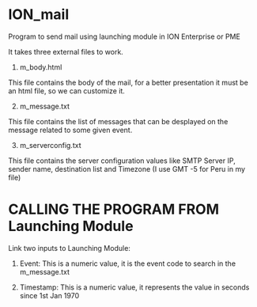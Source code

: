 ION_mail
========

Program to send mail using launching module in ION Enterprise or PME

It takes three external files to work.

1. m_body.html

This file contains the body of the mail, for a better presentation it must be an html file, so we can customize it.

2. m_message.txt

This file contains the list of messages that can be desplayed on the message related to some given event.

3. m_serverconfig.txt

This file contains the server configuration values like SMTP Server IP, sender name, destination list and Timezone
(I use GMT -5 for Peru in my file)


CALLING THE PROGRAM FROM Launching Module
=========================================

Link two inputs to Launching Module:

1. Event: This is a numeric value, it is the event code to search in the m_message.txt

2. Timestamp: This is a numeric value, it represents the value in seconds since 1st Jan 1970


